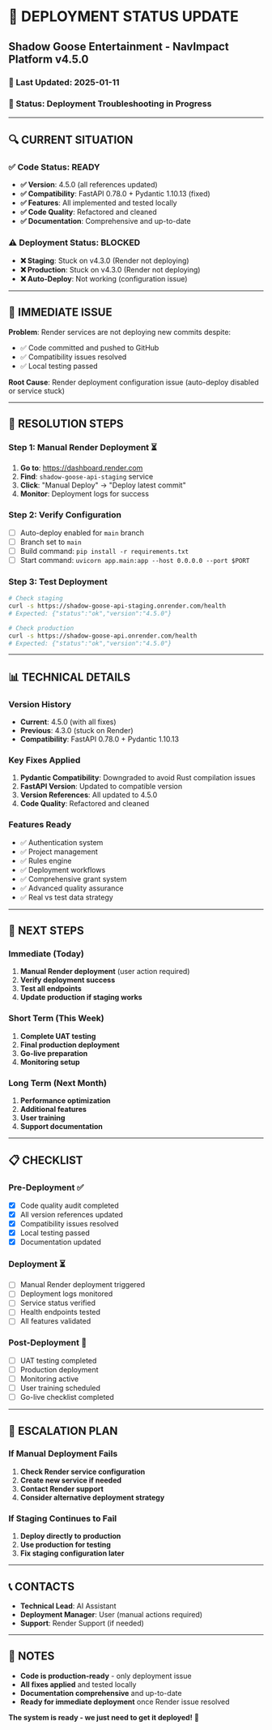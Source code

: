 # 🚨 **DEPLOYMENT STATUS UPDATE**

## Shadow Goose Entertainment - NavImpact Platform v4.5.0

### **📅 Last Updated**: 2025-01-11

### **🔄 Status**: Deployment Troubleshooting in Progress

---

## **🔍 CURRENT SITUATION**

### **✅ Code Status: READY**

- **✅ Version**: 4.5.0 (all references updated)
- **✅ Compatibility**: FastAPI 0.78.0 + Pydantic 1.10.13 (fixed)
- **✅ Features**: All implemented and tested locally
- **✅ Code Quality**: Refactored and cleaned
- **✅ Documentation**: Comprehensive and up-to-date

### **⚠️ Deployment Status: BLOCKED**

- **❌ Staging**: Stuck on v4.3.0 (Render not deploying)
- **❌ Production**: Stuck on v4.3.0 (Render not deploying)
- **❌ Auto-Deploy**: Not working (configuration issue)

---

## **🚨 IMMEDIATE ISSUE**

**Problem**: Render services are not deploying new commits despite:

- ✅ Code committed and pushed to GitHub
- ✅ Compatibility issues resolved
- ✅ Local testing passed

**Root Cause**: Render deployment configuration issue (auto-deploy disabled or service stuck)

---

## **🔧 RESOLUTION STEPS**

### **Step 1: Manual Render Deployment** ⏳

1. **Go to**: <https://dashboard.render.com>
2. **Find**: `shadow-goose-api-staging` service
3. **Click**: "Manual Deploy" → "Deploy latest commit"
4. **Monitor**: Deployment logs for success

### **Step 2: Verify Configuration**

- [ ] Auto-deploy enabled for `main` branch
- [ ] Branch set to `main`
- [ ] Build command: `pip install -r requirements.txt`
- [ ] Start command: `uvicorn app.main:app --host 0.0.0.0 --port $PORT`

### **Step 3: Test Deployment**

```bash
# Check staging
curl -s https://shadow-goose-api-staging.onrender.com/health
# Expected: {"status":"ok","version":"4.5.0"}

# Check production
curl -s https://shadow-goose-api.onrender.com/health
# Expected: {"status":"ok","version":"4.5.0"}
```

---

## **📊 TECHNICAL DETAILS**

### **Version History**

- **Current**: 4.5.0 (with all fixes)
- **Previous**: 4.3.0 (stuck on Render)
- **Compatibility**: FastAPI 0.78.0 + Pydantic 1.10.13

### **Key Fixes Applied**

1. **Pydantic Compatibility**: Downgraded to avoid Rust compilation issues
2. **FastAPI Version**: Updated to compatible version
3. **Version References**: All updated to 4.5.0
4. **Code Quality**: Refactored and cleaned

### **Features Ready**

- ✅ Authentication system
- ✅ Project management
- ✅ Rules engine
- ✅ Deployment workflows
- ✅ Comprehensive grant system
- ✅ Advanced quality assurance
- ✅ Real vs test data strategy

---

## **🚀 NEXT STEPS**

### **Immediate (Today)**

1. **Manual Render deployment** (user action required)
2. **Verify deployment success**
3. **Test all endpoints**
4. **Update production if staging works**

### **Short Term (This Week)**

1. **Complete UAT testing**
2. **Final production deployment**
3. **Go-live preparation**
4. **Monitoring setup**

### **Long Term (Next Month)**

1. **Performance optimization**
2. **Additional features**
3. **User training**
4. **Support documentation**

---

## **📋 CHECKLIST**

### **Pre-Deployment** ✅

- [x] Code quality audit completed
- [x] All version references updated
- [x] Compatibility issues resolved
- [x] Local testing passed
- [x] Documentation updated

### **Deployment** ⏳

- [ ] Manual Render deployment triggered
- [ ] Deployment logs monitored
- [ ] Service status verified
- [ ] Health endpoints tested
- [ ] All features validated

### **Post-Deployment** 🔄

- [ ] UAT testing completed
- [ ] Production deployment
- [ ] Monitoring active
- [ ] User training scheduled
- [ ] Go-live checklist completed

---

## **🚨 ESCALATION PLAN**

### **If Manual Deployment Fails**

1. **Check Render service configuration**
2. **Create new service if needed**
3. **Contact Render support**
4. **Consider alternative deployment strategy**

### **If Staging Continues to Fail**

1. **Deploy directly to production**
2. **Use production for testing**
3. **Fix staging configuration later**

---

## **📞 CONTACTS**

- **Technical Lead**: AI Assistant
- **Deployment Manager**: User (manual actions required)
- **Support**: Render Support (if needed)

---

## **📝 NOTES**

- **Code is production-ready** - only deployment issue
- **All fixes applied** and tested locally
- **Documentation comprehensive** and up-to-date
- **Ready for immediate deployment** once Render issue resolved

**The system is ready - we just need to get it deployed!** 🚀
